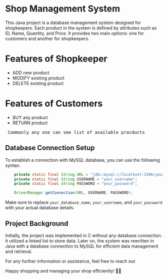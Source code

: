 # Shop Management System

This Java project is a database management system designed for shopkeepers.
Each product in the system is defined by attributes such as ID, Name, Quantity, and Price.
It provides two main options: one for customers and another for shopkeepers.

# Features of Shopkeeper
- ADD new product
- MODIFY existing product
- DELETE existing product

# Features of Customers
- BUY any product
- RETURN product

<pre> Commonly any one can see list of available procducts </pre>


## Database Connection Setup

To establish a connection with MySQL database, you can use the following syntax:

```java
    private static final String URL = "jdbc:mysql://localhost:3306/your_database_name";
    private static final String USERNAME = "your_username";
    private static final String PASSWORD = "your_password";

    DriverManager.getConnection(URL, USERNAME, PASSWORD);
```

Make sure to replace `your_database_name`, `your_username`, and `your_password` with your actual database details.

## Project Background

Initially, the project was implemented in C without any database connection. It utilized a linked list to store data. Later on, the system was rewritten in Java with a database connection to MySQL for efficient data management and retrieval.

For any further information or assistance, feel free to reach out

Happy shopping and managing your shop efficiently! 🛒🔧
